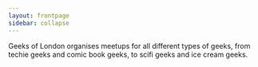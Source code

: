 ```yaml
---
layout: frontpage
sidebar: collapse
---
```


Geeks of London organises meetups for all different types of geeks, from techie geeks and comic book geeks, to scifi geeks and ice cream geeks.
